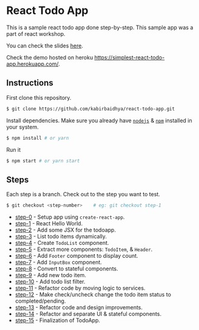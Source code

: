 # React Todo App

This is a sample react todo app done step-by-step.
This sample app was a part of react workshop.

You can check the slides [here](https://speakerdeck.com/kabirbaidhya/frontend-development-with-react).

Check the demo hosted on heroku https://simplest-react-todo-app.herokuapp.com/.

## Instructions

First clone this repository.

```bash
$ git clone https://github.com/kabirbaidhya/react-todo-app.git
```

Install dependencies. Make sure you already have [`nodejs`](https://nodejs.org/en/) & [`npm`](https://www.npmjs.com/) installed in your system.

```bash
$ npm install # or yarn
```

Run it

```bash
$ npm start # or yarn start
```

## Steps

Each step is a branch. Check out to the step you want to test.

```bash
$ git checkout <step-number>    # eg: git checkout step-1
```

-   [step-0](https://github.com/kabirbaidhya/react-todo-app/commits/step-0) - Setup app using `create-react-app`.
-   [step-1](https://github.com/kabirbaidhya/react-todo-app/commits/step-1) - React Hello World.
-   [step-2](https://github.com/kabirbaidhya/react-todo-app/commits/step-2) - Add some JSX for the todoapp.
-   [step-3](https://github.com/kabirbaidhya/react-todo-app/commits/step-3) - List todo items dynamically.
-   [step-4](https://github.com/kabirbaidhya/react-todo-app/commits/step-4) - Create `TodoList` component.
-   [step-5](https://github.com/kabirbaidhya/react-todo-app/commits/step-5) - Extract more components: `TodoItem`, & `Header`.
-   [step-6](https://github.com/kabirbaidhya/react-todo-app/commits/step-6) - Add `Footer` component to display count.
-   [step-7](https://github.com/kabirbaidhya/react-todo-app/commits/step-7) - Add `InputBox` component.
-   [step-8](https://github.com/kabirbaidhya/react-todo-app/commits/step-8) - Convert to stateful components.
-   [step-9](https://github.com/kabirbaidhya/react-todo-app/commits/step-9) - Add new todo item.
-   [step-10](https://github.com/kabirbaidhya/react-todo-app/commits/step-10) - Add todo list filter.
-   [step-11](https://github.com/kabirbaidhya/react-todo-app/commits/step-11) - Refactor code by moving logic to services.
-   [step-12](https://github.com/kabirbaidhya/react-todo-app/commits/step-12) - Make check/uncheck change the todo item status to completed/pending.
-   [step-13](https://github.com/kabirbaidhya/react-todo-app/commits/step-13) - Refactor code and design improvements.
-   [step-14](https://github.com/kabirbaidhya/react-todo-app/commits/step-14) - Refactor and separate UI & stateful components.
-   [step-15](https://github.com/kabirbaidhya/react-todo-app/commits/step-15) - Finalization of TodoApp.
